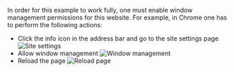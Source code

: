 In order for this example to work fully, one must enable window management permissions for this website. For example, in Chrome one has to perform the following actions:

- Click the info icon in the address bar and go to the site settings page
  ![Site settings](media/site-settings.png)
- Allow window management
  ![Window management](media/window-management.png)
- Reload the page
  ![Reload page](media/reload-page.png)
